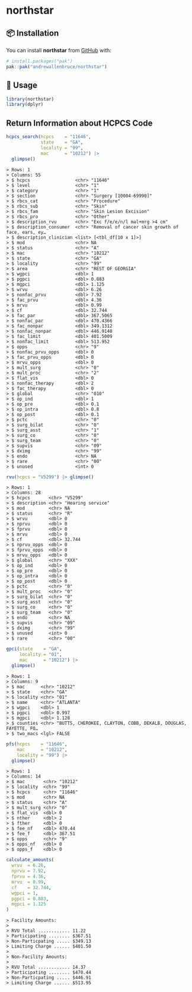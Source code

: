 
<!-- README.md is generated from README.Rmd. Please edit that file -->

# northstar

<!-- badges: start -->
<!-- badges: end -->

## :package: Installation

You can install **northstar** from [GitHub](https://github.com/) with:

``` r
# install.packages("pak")
pak::pak("andrewallenbruce/northstar")
```

## :beginner: Usage

``` r
library(northstar)
library(dplyr)
```

## Return Information about HCPCS Code

``` r
hcpcs_search(hcpcs    = "11646", 
             state    = "GA", 
             locality = "99", 
             mac      = "10212") |> 
  glimpse()
```

    > Rows: 1
    > Columns: 55
    > $ hcpcs                 <chr> "11646"
    > $ level                 <chr> "1"
    > $ category              <chr> "1"
    > $ section               <chr> "Surgery [10004-69990]"
    > $ rbcs_cat              <chr> "Procedure"
    > $ rbcs_sub              <chr> "Skin"
    > $ rbcs_fam              <chr> "Skin Lesion Excision"
    > $ rbcs_pro              <chr> "Other"
    > $ description_rvu       <chr> "Exc f/e/e/n/l mal+mrg >4 cm"
    > $ description_consumer  <chr> "Removal of cancer skin growth of face, ears, ey…
    > $ description_clinician <list> [<tbl_df[10 x 1]>]
    > $ mod                   <chr> NA
    > $ status                <chr> "A"
    > $ mac                   <chr> "10212"
    > $ state                 <chr> "GA"
    > $ locality              <chr> "99"
    > $ area                  <chr> "REST OF GEORGIA"
    > $ wgpci                 <dbl> 1
    > $ pgpci                 <dbl> 0.883
    > $ mgpci                 <dbl> 1.125
    > $ wrvu                  <dbl> 6.26
    > $ nonfac_prvu           <dbl> 7.92
    > $ fac_prvu              <dbl> 4.36
    > $ mrvu                  <dbl> 0.99
    > $ cf                    <dbl> 32.744
    > $ fac_par               <dbl> 367.5065
    > $ nonfac_par            <dbl> 470.4366
    > $ fac_nonpar            <dbl> 349.1312
    > $ nonfac_nonpar         <dbl> 446.9148
    > $ fac_limit             <dbl> 401.5009
    > $ nonfac_limit          <dbl> 513.952
    > $ opps                  <chr> "9"
    > $ nonfac_prvu_opps      <dbl> 0
    > $ fac_prvu_opps         <dbl> 0
    > $ mrvu_opps             <dbl> 0
    > $ mult_surg             <chr> "0"
    > $ mult_proc             <chr> "2"
    > $ flat_vis              <dbl> 0
    > $ nonfac_therapy        <dbl> 2
    > $ fac_therapy           <dbl> 0
    > $ global                <chr> "010"
    > $ op_ind                <dbl> 1
    > $ op_pre                <dbl> 0.1
    > $ op_intra              <dbl> 0.8
    > $ op_post               <dbl> 0.1
    > $ pctc                  <chr> "0"
    > $ surg_bilat            <chr> "0"
    > $ surg_asst             <chr> "1"
    > $ surg_co               <chr> "0"
    > $ surg_team             <chr> "0"
    > $ supvis                <chr> "09"
    > $ dximg                 <chr> "99"
    > $ endo                  <chr> NA
    > $ rare                  <chr> "00"
    > $ unused                <int> 0

``` r
rvu(hcpcs = "V5299") |> glimpse()
```

    > Rows: 1
    > Columns: 28
    > $ hcpcs       <chr> "V5299"
    > $ description <chr> "Hearing service"
    > $ mod         <chr> NA
    > $ status      <chr> "R"
    > $ wrvu        <dbl> 0
    > $ nprvu       <dbl> 0
    > $ fprvu       <dbl> 0
    > $ mrvu        <dbl> 0
    > $ cf          <dbl> 32.744
    > $ nprvu_opps  <dbl> 0
    > $ fprvu_opps  <dbl> 0
    > $ mrvu_opps   <dbl> 0
    > $ global      <chr> "XXX"
    > $ op_ind      <dbl> 0
    > $ op_pre      <dbl> 0
    > $ op_intra    <dbl> 0
    > $ op_post     <dbl> 0
    > $ pctc        <chr> "0"
    > $ mult_proc   <chr> "0"
    > $ surg_bilat  <chr> "0"
    > $ surg_asst   <chr> "0"
    > $ surg_co     <chr> "0"
    > $ surg_team   <chr> "0"
    > $ endo        <chr> NA
    > $ supvis      <chr> "09"
    > $ dximg       <chr> "99"
    > $ unused      <int> 0
    > $ rare        <chr> "00"

``` r
gpci(state    = "GA",
     locality = "01",
     mac      = "10212") |> 
  glimpse()
```

    > Rows: 1
    > Columns: 9
    > $ mac      <chr> "10212"
    > $ state    <chr> "GA"
    > $ locality <chr> "01"
    > $ name     <chr> "ATLANTA"
    > $ wgpci    <dbl> 1
    > $ pgpci    <dbl> 0.997
    > $ mgpci    <dbl> 1.128
    > $ counties <chr> "BUTTS, CHEROKEE, CLAYTON, COBB, DEKALB, DOUGLAS, FAYETTE, FO…
    > $ two_macs <lgl> FALSE

``` r
pfs(hcpcs    = "11646", 
    mac      = "10212",
    locality = "99") |> 
  glimpse()
```

    > Rows: 1
    > Columns: 14
    > $ mac       <chr> "10212"
    > $ locality  <chr> "99"
    > $ hcpcs     <chr> "11646"
    > $ mod       <chr> NA
    > $ status    <chr> "A"
    > $ mult_surg <chr> "0"
    > $ flat_vis  <dbl> 0
    > $ nther     <dbl> 2
    > $ fther     <dbl> 0
    > $ fee_nf    <dbl> 470.44
    > $ fee_f     <dbl> 367.51
    > $ opps      <chr> "9"
    > $ opps_nf   <dbl> 0
    > $ opps_f    <dbl> 0

``` r
calculate_amounts(
  wrvu  = 6.26,
  nprvu = 7.92,
  fprvu = 4.36,
  mrvu  = 0.99,
  cf    = 32.744,
  wgpci = 1,
  pgpci = 0.883,
  mgpci = 1.125
)
```

    > Facility Amounts:
    > 
    > RVU Total ............ 11.22
    > Participating ........ $367.51
    > Non-Particpating ..... $349.13
    > Limiting Charge ...... $401.50
    > 
    > Non-Facility Amounts:
    > 
    > RVU Total ............ 14.37
    > Participating ........ $470.44
    > Non-Particpating ..... $446.91
    > Limiting Charge ...... $513.95
